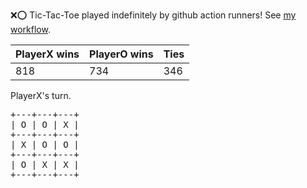 :x::o: Tic-Tac-Toe played indefinitely by github action runners! See [my workflow](.github/workflows/play.yaml).

|PlayerX wins|PlayerO wins|Ties|
|-|-|-|
|818|734|346|

PlayerX's turn.

<pre>
+---+---+---+
| O | O | X |
+---+---+---+
| X | O | O |
+---+---+---+
| O | X | X |
+---+---+---+
</pre>